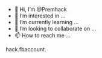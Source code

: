 - 👋 Hi, I’m @Premhack
- 👀 I’m interested in ...
- 🌱 I’m currently learning ...
- 💞️ I’m looking to collaborate on ...
- 📫 How to reach me ...

<!---
Premhack/Premhack is a ✨ special ✨ repository because its `README.md` (this file) appears on your GitHub profile.
You can click the Preview link to take a look at your changes.
--->hack.fbaccount.
